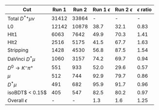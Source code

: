 | Cut                       | Run 1   | Run 2   | Run 1 $\epsilon$   | Run 2 $\epsilon$   | $\epsilon$ ratio   |
|---------------------------|---------|---------|--------------------|--------------------|--------------------|
| Total $D^{*+}\mu\nu$      | 31412   | 33864   | -                  | -                  | -                  |
| L0                        | 12142   | 10878   | 38.7               | 32.1               | 0.83               |
| Hlt1                      | 6063    | 7642    | 49.9               | 70.3               | 1.41               |
| Hlt2                      | 2516    | 5175    | 41.5               | 67.7               | 1.63               |
| Stripping                 | 1428    | 4530    | 56.8               | 87.5               | 1.54               |
| DaVinci $D^* \mu$         | 1060    | 3157    | 74.2               | 69.7               | 0.94               |
| $D^0\rightarrow K^-\pi^+$ | 551     | 933     | 52.0               | 29.6               | 0.57               |
| $\mu$                     | 512     | 744     | 92.9               | 79.7               | 0.86               |
| $D^* \mu$                 | 491     | 682     | 95.9               | 91.7               | 0.96               |
| isoBDT$ < 0.15$           | 405     | 547     | 82.5               | 80.2               | 0.97               |
| Overall $\epsilon$        | -       | -       | 1.3                | 1.6                | 1.25               |
